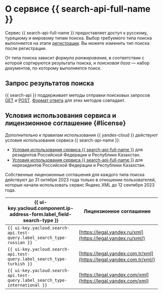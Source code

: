 # О сервисе {{ search-api-full-name }}

Сервис {{ search-api-full-name }} предоставляет доступ к русскому, турецкому и мировому типам поиска. Выбор требуемого типа поиска выполняется на этапе [регистрации](../operations/registration.md). Вы можете изменить тип поиска после регистрации.

От типа поиска зависит _формула ранжирования_, в соответствии с которой сортируются результаты поиска, и _поисковая база_ — набор документов, по которому выполняется поиск.

## Запрос результатов поиска

{{ search-api }} поддерживает методы отправки поисковых запросов [GET](get-request.md) и [POST](post-request.md). [Формат ответа](response.md) для этих методов совпадает.

## Условия использования сервиса и лицензионное соглашение {#license}

Дополнительно к правилам использования {{ yandex-cloud }} действуют условия использования сервиса {{ search-api-name }}:

* [Условия использования сервиса {{ search-api-full-name }}](https://yandex.ru/legal/cloud_terms_search_api) для резидентов Российской Федерации и Республики Казахстан.
* [Условия использования сервиса {{ search-api-full-name }}](https://yandex.com/legal/cloud_terms_search_api) для нерезидентов Российской Федерации и Республики Казахстан.

Собственные лицензионные соглашения для каждого типа поиска действуют до 31 октября 2023 года только в отношении пользователей, которые начали использовать сервис Яндекс.XML до 12 сентября 2023 года.

| {{ ui-key.yacloud.component.ip-address-form.label_field-search-type }} | Лицензионное соглашение |
|---|---|
| `{{ ui-key.yacloud.search-api.test-query.label_search_type-russian }}` | [https://legal.yandex.ru/xml](https://legal.yandex.ru/xml/) |
| `{{ ui-key.yacloud.search-api.test-query.label_search_type-turkish }}` | [https://legal.yandex.com.tr/xml](https://legal.yandex.com.tr/xml/) ||
| `{{ ui-key.yacloud.search-api.test-query.label_search_type-international }}` | [https://legal.yandex.com/xml](https://legal.yandex.com/xml) ||